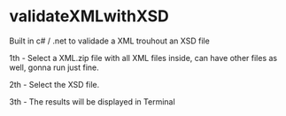 # validateXMLwithXSD
Built in c# / .net  to validade a XML trouhout an XSD file

1th - Select a XML.zip file with all XML files inside, can have other files as well, gonna run just fine.

2th - Select the XSD file.

3th - The results will be displayed in Terminal
